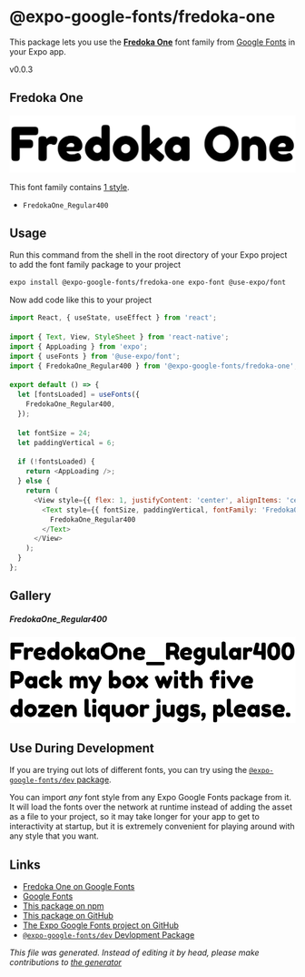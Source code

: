 # @expo-google-fonts/fredoka-one

This package lets you use the [**Fredoka One**](https://fonts.google.com/specimen/Fredoka+One) font family from [Google Fonts](https://fonts.google.com/) in your Expo app.

v0.0.3

## Fredoka One

![Fredoka One](./font-family.png)

This font family contains [1 style](#gallery).

- `FredokaOne_Regular400`

## Usage

Run this command from the shell in the root directory of your Expo project to add the font family package to your project
```sh
expo install @expo-google-fonts/fredoka-one expo-font @use-expo/font
```

Now add code like this to your project
```js
import React, { useState, useEffect } from 'react';

import { Text, View, StyleSheet } from 'react-native';
import { AppLoading } from 'expo';
import { useFonts } from '@use-expo/font';
import { FredokaOne_Regular400 } from '@expo-google-fonts/fredoka-one';

export default () => {
  let [fontsLoaded] = useFonts({
    FredokaOne_Regular400,
  });

  let fontSize = 24;
  let paddingVertical = 6;

  if (!fontsLoaded) {
    return <AppLoading />;
  } else {
    return (
      <View style={{ flex: 1, justifyContent: 'center', alignItems: 'center' }}>
        <Text style={{ fontSize, paddingVertical, fontFamily: 'FredokaOne_Regular400' }}>
          FredokaOne_Regular400
        </Text>
      </View>
    );
  }
};

```

## Gallery

##### FredokaOne_Regular400
![FredokaOne_Regular400](./b002f69e5dfa418bb4943743c033c0ace0b62544c935797166842e3571c6e8c9.ttf.png)


## Use During Development

If you are trying out lots of different fonts, you can try using the [`@expo-google-fonts/dev` package](https://github.com/expo/google-fonts/tree/master/font-packages/dev#readme).

You can import *any* font style from any Expo Google Fonts package from it. It will load the fonts
over the network at runtime instead of adding the asset as a file to your project, so it may take longer
for your app to get to interactivity at startup, but it is extremely convenient
for playing around with any style that you want.

## Links

- [Fredoka One on Google Fonts](https://fonts.google.com/specimen/Fredoka+One)
- [Google Fonts](https://fonts.google.com/)
- [This package on npm](https://www.npmjs.com/package/@expo-google-fonts/fredoka-one)
- [This package on GitHub](https://github.com/expo/google-fonts/tree/master/font-packages/fredoka-one)
- [The Expo Google Fonts project on GitHub](https://github.com/expo/google-fonts)
- [`@expo-google-fonts/dev` Devlopment Package](https://github.com/expo/google-fonts/tree/master/font-packages/dev)


*This file was generated. Instead of editing it by head, please make contributions to [the generator](https://github.com/expo/google-fonts/tree/master/packages/generator)*
